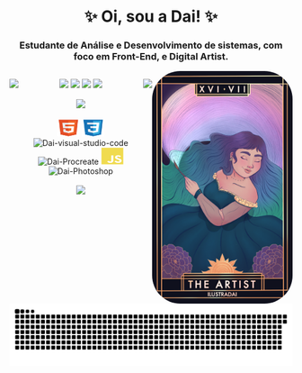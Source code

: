 <div align="center">
  <h1>✨ Oi, sou a Dai! ✨</h1>
  <h3>Estudante de Análise e Desenvolvimento de sistemas, com foco em Front-End, e Digital Artist.</h3>
</div> 

 <img align="right" alt="Ilustradai-pic" width="250" style="border-radius:50px;" src="https://github.com/daiannecordeiro/daiannecordeiro/blob/main/Ilustrac%CC%A7a%CC%83o_Sem_Ti%CC%81tulo%202022-03-21%2002_48_16.png?raw=true"/>

##

<div align="center" style="display: inline_block"> 
   <img align="left" height="100" src="https://i.imgur.com/x0gKW39.gif"/>
  <a href="https://www.instagram.com/ilustra.dai/" target="_blank"><img height="22" src="https://img.shields.io/badge/-Instagram-%23E4405F?style=for-the-badge&logo=instagram&logoColor=white" target="_blank"></a>
 <a href = "mailto:daianne.nc@gmail.com"><img height="22" src="https://img.shields.io/badge/-Gmail-%23333?style=for-the-badge&logo=gmail&logoColor=white" target="_blank"></a>
 <a href="https://www.linkedin.com/in/daiannecordeiro/" target="_blank"><img height="22" src="https://img.shields.io/badge/-LinkedIn-%230077B5?style=for-the-badge&logo=linkedin&logoColor=white" target="_blank"></a> 
 <a href="https://www.behance.net/ilustradai" target="_blank" ><img height="22" src="https://i.imgur.com/jn6Q1E4.jpg" target="_blank"></a> 
 <img align="right" height="100" src="https://i.imgur.com/x0gKW39.gif"/>
</div>


<div align="center">
  <br>
  <img height="130em" src="https://github-readme-stats.vercel.app/api/top-langs/?username=daiannecordeiro&layout=compact&langs_count=7&theme=radical"/>
  <br>
  <div align="center" style="display: inline_block"><br>
    <img alt="Dai-HTML" height="30" width="40" src="https://raw.githubusercontent.com/devicons/devicon/master/icons/html5/html5-original.svg">
    <img alt="Dai-CSS" height="30" width="40" src="https://raw.githubusercontent.com/devicons/devicon/master/icons/css3/css3-original.svg">
    <img alt="Dai-visual-studio-code" height="33" width="33" src="https://cdn.icon-icons.com/icons2/2107/PNG/512/file_type_vscode_icon_130084.png"/>
    <img alt="Dai-Procreate" height="31" width="31" src="https://assets.procreate.art/img/procreate-icon.png" />
    <img alt="Dai-Js" height="30" width="40" src="https://raw.githubusercontent.com/devicons/devicon/master/icons/javascript/javascript-plain.svg">
    <img alt="Dai-Photoshop" height="30" width="40" src="https://cdn.jsdelivr.net/gh/devicons/devicon/icons/photoshop/photoshop-plain.svg" />
  </div>
  <br>
 <a href="https://github.com/daiannecordeiro">
 <img height="130em" src="https://github-readme-stats.vercel.app/api?username=daiannecordeiro&show_icons=true&theme=radical&include_all_commits=true&count_private=true"/>
  
  ![Snake animation](https://github.com/daiannecordeiro/daiannecordeiro/blob/output/github-contribution-grid-snake.svg)
</div>
